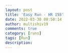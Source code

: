 ```yaml
---
layout: post
title: 'Easy Run - HR 158'
date: 2022-03-30 08:50:14
author: multishiv19
comments: true
category: [runs]
tags: [Run]
description: 
---
```


<div width='100%' class='strava-embed-placeholder' data-embed-type='activity' data-embed-id='6908509632'></div>
<script src='https://strava-embeds.com/embed.js'></script>
